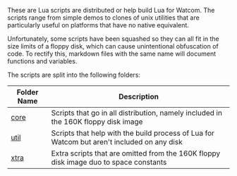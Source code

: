 These are Lua scripts are distributed or help build Lua for Watcom.
The scripts range from simple demos to clones of unix utilities
that are particularly useful on platforms that have no native equivalent.

Unfortunately, some scripts have been squashed
so they can all fit in the size limits of a floppy disk, 
which can cause unintentional obfuscation of code.
To rectify this, markdown files with the same name will document functions and
variables.

The scripts are split into the following folders:

| Folder Name    | Description                                                                                |
|----------------|--------------------------------------------------------------------------------------------|
| [core](./core) | Scripts that go in all distribution, namely included in the 160K floppy disk image         |
| [util](./util) | Scripts that help with the build process of Lua for Watcom but aren't included on any disk | 
| [xtra](./xtra) | Extra scripts that are omitted from the 160K floppy disk image duo to space constants      |

